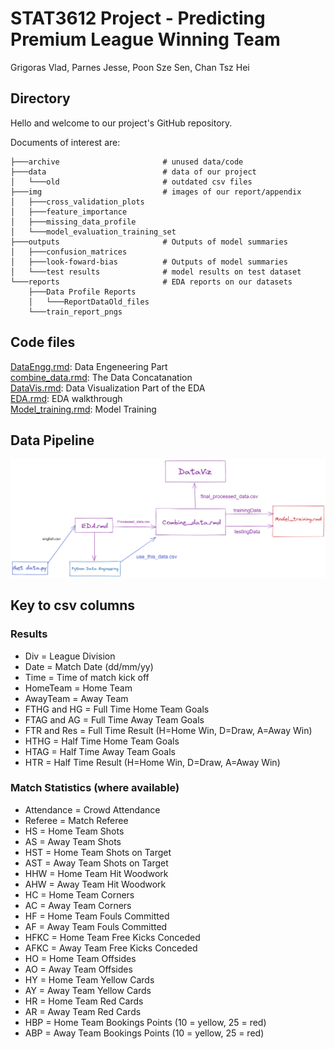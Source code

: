 # STAT3612 Project - Predicting Premium League Winning Team

Grigoras Vlad, Parnes Jesse, Poon Sze Sen, Chan Tsz Hei

## Directory


Hello and welcome to our project's GitHub repository. 

Documents of interest are:  
```
├───archive                       # unused data/code
├───data                          # data of our project
│   └───old                       # outdated csv files
├───img                           # images of our report/appendix
│   ├───cross_validation_plots       
│   ├───feature_importance
│   ├───missing_data_profile
│   └───model_evaluation_training_set
├───outputs                       # Outputs of model summaries
│   ├───confusion_matrices
│   ├───look-foward-bias          # Outputs of model summaries
│   └───test results              # model results on test dataset
└───reports                       # EDA reports on our datasets
    ├───Data Profile Reports
    │   └───ReportDataOld_files      
    └───train_report_pngs
```

## Code files

  [DataEngg.rmd](./DataEngg.Rmd): Data Engeneering Part  
  [combine_data.rmd](./combine_data.Rmd): The Data Concatanation  
  [DataVis.rmd](./DataVis.Rmd): Data Visualization Part of the EDA  
  [EDA.rmd](./EDA.Rmd): EDA walkthrough  
  [Model_training.rmd](./Model_training.rmd): Model Training

## Data Pipeline

![pipeline](./img/pipeline.png)


## Key to csv columns
### Results
- Div = League Division
- Date = Match Date (dd/mm/yy)
- Time = Time of match kick off
- HomeTeam = Home Team
- AwayTeam = Away Team
- FTHG and HG = Full Time Home Team Goals
- FTAG and AG = Full Time Away Team Goals
- FTR and Res = Full Time Result (H=Home Win, D=Draw, A=Away Win)
- HTHG = Half Time Home Team Goals
- HTAG = Half Time Away Team Goals
- HTR = Half Time Result (H=Home Win, D=Draw, A=Away Win)

### Match Statistics (where available)
- Attendance = Crowd Attendance
- Referee = Match Referee
- HS = Home Team Shots
- AS = Away Team Shots
- HST = Home Team Shots on Target
- AST = Away Team Shots on Target
- HHW = Home Team Hit Woodwork
- AHW = Away Team Hit Woodwork
- HC = Home Team Corners
- AC = Away Team Corners
- HF = Home Team Fouls Committed
- AF = Away Team Fouls Committed
- HFKC = Home Team Free Kicks Conceded
- AFKC = Away Team Free Kicks Conceded
- HO = Home Team Offsides
- AO = Away Team Offsides
- HY = Home Team Yellow Cards
- AY = Away Team Yellow Cards
- HR = Home Team Red Cards
- AR = Away Team Red Cards
- HBP = Home Team Bookings Points (10 = yellow, 25 = red)
- ABP = Away Team Bookings Points (10 = yellow, 25 = red)